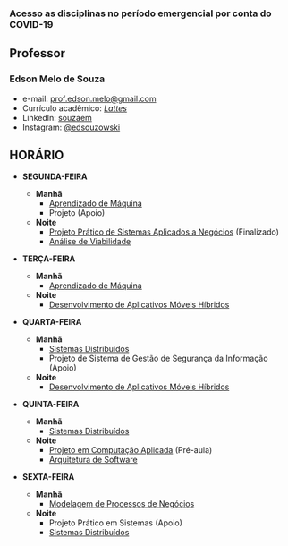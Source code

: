 ### Acesso as disciplinas no período emergencial por conta do COVID-19

## Professor

### Edson Melo de Souza
+ e-mail: [prof.edson.melo@gmail.com](mailto:prof.edson.melo@gmail.com)
+ Currículo acadêmico: [*Lattes*](http://lattes.cnpq.br/2641658716558510)
+ LinkedIn: [souzaem](https://www.linkedin.com/in/souzaem/)
+ Instagram: [@edsouzowski](https://www.instagram.com/edsouzowski/)

## HORÁRIO
* **SEGUNDA-FEIRA**
  + **Manhã**
    + [Aprendizado de Máquina](https://github.com/EdsonMSouza/seg_manha_ml)
    + Projeto (Apoio)
  + **Noite**
    + [Projeto Prático de Sistemas Aplicados a Negócios](https://github.com/EdsonMSouza/2_noite_projeto) (Finalizado)
    + [Análise de Viabilidade](https://github.com/EdsonMSouza/seg_noite_viabilidade)

* **TERÇA-FEIRA**
  + **Manhã**
    + [Aprendizado de Máquina](https://github.com/EdsonMSouza/seg_manha_ml)
  + **Noite**
    + [Desenvolvimento de Aplicativos Móveis Híbridos](https://github.com/EdsonMSouza/3_noite_mobile)    
  
* **QUARTA-FEIRA**
  + **Manhã**
    + [Sistemas Distribuídos](https://github.com/EdsonMSouza/qua_manha_sis_dist)
    + Projeto de Sistema de Gestão de Segurança da Informação (Apoio)
  + **Noite**
    + [Desenvolvimento de Aplicativos Móveis Híbridos](https://github.com/EdsonMSouza/qua_noi_mobile)
  
* **QUINTA-FEIRA**
  + **Manhã**
    + [Sistemas Distribuídos](https://github.com/EdsonMSouza/qui_manha_sis_dist)
  + **Noite**
    + [Projeto em Computação Aplicada](https://github.com/EdsonMSouza/projeto_5_noite) (Pré-aula) 
    + [Arquitetura de Software](https://github.com/EdsonMSouza/5_noite_arquitetura) 

* **SEXTA-FEIRA**
  + **Manhã**
    + [Modelagem de Processos de Negócios](https://github.com/EdsonMSouza/6_manha_bpm)
  + **Noite**
    + Projeto Prático em Sistemas (Apoio)
    + [Sistemas Distribuídos](https://github.com/EdsonMSouza/6_noite_sis_dist) 
